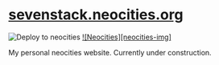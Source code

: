 # [sevenstack.neocities.org](https://sevenstack.neocities.org/)

![Deploy to neocities](https://github.com/jacob5567/sevenstack.neocities.org/actions/workflows/neocities.yml/badge.svg)
[![Neocities][neocities-img]](https://sevenstack.neocities.org/)

My personal neocities website. Currently under construction.